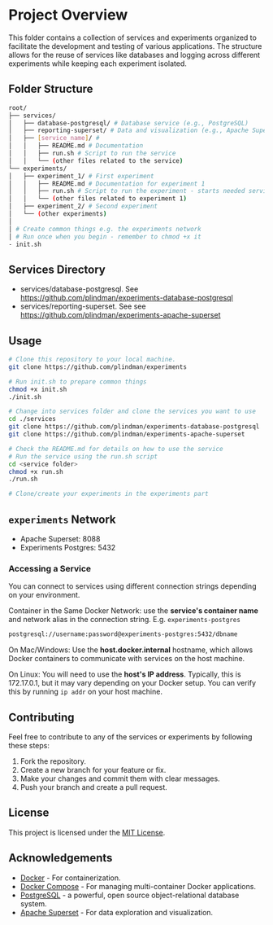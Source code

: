 # Project Overview

This folder contains a collection of services and experiments organized to facilitate the development and testing of various applications. The structure allows for the reuse of services like databases and logging across different experiments while keeping each experiment isolated.

## Folder Structure

``` bash
root/ 
├── services/ 
│   ├── database-postgresql/ # Database service (e.g., PostgreSQL)
│   ├── reporting-superset/ # Data and visualization (e.g., Apache Superset)
│   ├── [service_name]/ # 
│   │   ├── README.md # Documentation
│   │   ├── run.sh # Script to run the service
│   │   └── (other files related to the service) 
└── experiments/ 
│   ├── experiment_1/ # First experiment 
│   │   ├── README.md # Documentation for experiment 1 
│   │   ├── run.sh # Script to run the experiment - starts needed services
│   │   └── (other files related to experiment 1) 
│   ├── experiment_2/ # Second experiment 
│   └── (other experiments)
│
│ # Create common things e.g. the experiments network
│ # Run once when you begin - remember to chmod +x it
- init.sh 
```

## Services Directory

- services/database-postgresql. See https://github.com/plindman/experiments-database-postgresql
- services/reporting-superset. See see https://github.com/plindman/experiments-apache-superset

## Usage

```bash
# Clone this repository to your local machine.
git clone https://github.com/plindman/experiments

# Run init.sh to prepare common things
chmod +x init.sh
./init.sh

# Change into services folder and clone the services you want to use
cd ./services
git clone https://github.com/plindman/experiments-database-postgresql
git clone https://github.com/plindman/experiments-apache-superset

# Check the README.md for details on how to use the service
# Run the service using the run.sh script
cd <service folder>
chmod +x run.sh
./run.sh

# Clone/create your experiments in the experiments part

```
## `experiments` Network

- Apache Superset: 8088
- Experiments Postgres: 5432

### Accessing a Service

You can connect to services using different connection strings depending on your environment.

Container in the Same Docker Network: use the **service's container name** and network alias in the connection string. E.g. `experiments-postgres`

```bash
postgresql://username:password@experiments-postgres:5432/dbname
```

On Mac/Windows: Use the **host.docker.internal** hostname, which allows Docker containers to communicate with services on the host machine.

On Linux: You will need to use the **host's IP address**. Typically, this is 172.17.0.1, but it may vary depending on your Docker setup. You can verify this by running `ip addr` on your host machine.


## Contributing

Feel free to contribute to any of the services or experiments by following these steps:
1. Fork the repository.
2. Create a new branch for your feature or fix.
3. Make your changes and commit them with clear messages.
4. Push your branch and create a pull request.

## License

This project is licensed under the [MIT License](LICENSE).

## Acknowledgements

- [Docker](https://www.docker.com/) - For containerization.
- [Docker Compose](https://docs.docker.com/compose/) - For managing multi-container Docker applications.
- [PostgreSQL](https://www.postgresql.org/) - a powerful, open source object-relational database system.
- [Apache Superset](https://superset.apache.org/) - For data exploration and visualization.
